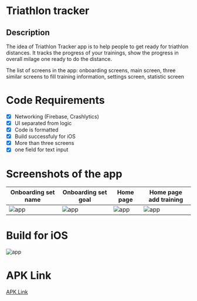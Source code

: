 # Triathlon tracker

## Description

The idea of Triathlon Tracker app is to help people to get ready for triathlon distances. It tracks the progress of your trainings, show the progress in overall milage one ready to do the distance.

The list of screens in the app: onboarding screens, main screen, three similar screens to fill training information, settings screen, statistic screen

# Code Requirements

- [x] Networking (Firebase, Crashlytics)
- [x] UI separated from logic
- [x] Code is formatted
- [x] Build successfuly for iOS
- [x] More than three screens
- [x] one field for text input

# Screenshots of the app

| Onboarding set name | Onboarding set goal | Home page | Home page add training |
| ------------- | ------------- | ------------- | ------------- 
| ![app](/readme_assetes/app.png) | ![app](/readme_assetes/app1.png) | ![app](/readme_assetes/app2.png) | ![app](/readme_assetes/app3.png) |

# Build for iOS

![app](/readme_assetes/app_ios.png)

# APK Link

[APK Link](https://drive.google.com/file/d/1kxoy3S77wezeK0uByaluOtRrBxCILBar/view?usp=sharing)